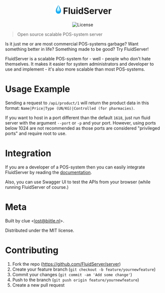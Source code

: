 <p align="center">

<h1 align="center"><img src="data/favicon.png" width="30px" alt="Icon" title="Icon">FluidServer</h1>

<p align="center">
<img src="https://img.shields.io/github/license/FluidServer/server" alt="License" title="License" >
</p>

</p>

> Open source scalable POS-system server

Is it just me or are most commercial POS-systems garbage? Want something better in life? Something made to be good? Try FluidServer!

FluidServer is a scalable POS-system for - well - people who don't hate themselves. It makes it easier for system administrators and developer to use and implement - it's also more scalable than most POS-systems.

<!--
# Installation
## Windows

Go to `fs.biitle.nl` and click on <button style="background-color: #19b4fe; border: 0px solid black; border-radius: 3px; padding: 3px 6px; color: white;">Download FluidServer</button>.

Open the installer and follow the steps, after that, you can run FluidServer.

## Linux (and Mac)
Run `curl fs.biitle.nl/install.sh | bash` to install FluidServer, follow the steps and run FluidServer from where you installed it to.

## Installerless
Clone the git repo by typing `git clone https://github.com/fgclue/fluidserver` and run the `make install`. Run `python api.py` to run FluidServer.
-->

# Usage Example

Sending a request to `/api/product/1` will return the product data in this format:
`Name|Price|Type (UN/KG)|Controlled (for pharmacies)`.

If you want to host in a port different than the default `1618`, just run fluid server with the argument `--port` or `-p` and your port. However, using ports below 1024 are not recommended as those ports are considered "privileged ports" and require root to use.

# Integration
If you are a developer of a POS-system then you can easily integrate FluidServer by reading the [documentation](/docslinkhere).

Also, you can use Swagger UI to test the APIs from your browser (while running FluidServer of course.)

# Meta
Built by clue <<lost@biitle.nl>>.

Distributed under the MIT license.

# Contributing
1. Fork the repo (https://github.com/FluidServer/server)
2. Create your feature branch (`git checkout -b feature/yournewfeature`)
3. Commit your changes (`git commit -am 'Add some change'`)
4. Push to the branch (`git push origin feature/yournewfeature`)
5. Create a new pull request